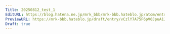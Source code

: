 ```yaml
---
Title: 20250812_test_1
EditURL: https://blog.hatena.ne.jp/mrk_bbb/mrk-bbb.hateblo.jp/atom/entry/6802418398542513446
PreviewURL: https://mrk-bbb.hateblo.jp/draft/entry/vCzlY7A75F6pV0JpuA1JNsntyKY
Draft: true
---
```


